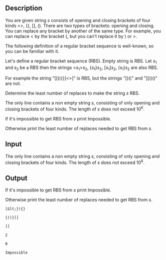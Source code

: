 ## Description

<div><p>You are given string <span class="tex-span"><i>s</i></span> consists of opening and closing brackets of four kinds <span class="tex-font-style-tt">&lt;&gt;</span>, <span class="tex-font-style-tt">{}</span>, <span class="tex-font-style-tt">[]</span>, <span class="tex-font-style-tt">()</span>. There are two types of brackets: opening and closing. You can replace any bracket by another of the same type. For example, you can replace <span class="tex-font-style-tt">&lt;</span> by the bracket <span class="tex-font-style-tt">{</span>, but you can't replace it by <span class="tex-font-style-tt">)</span> or <span class="tex-font-style-tt">&gt;</span>.</p><p>The following definition of a regular bracket sequence is well-known, so you can be familiar with it.</p><p>Let's define a regular bracket sequence (RBS). Empty string is RBS. Let <span class="tex-span"><i>s</i><sub class="lower-index">1</sub></span> and <span class="tex-span"><i>s</i><sub class="lower-index">2</sub></span> be a RBS then the strings <span class="tex-font-style-tt">&lt;<span class="tex-span"><i>s</i><sub class="lower-index">1</sub></span>&gt;<span class="tex-span"><i>s</i><sub class="lower-index">2</sub></span></span>, <span class="tex-font-style-tt">{<span class="tex-span"><i>s</i><sub class="lower-index">1</sub></span>}<span class="tex-span"><i>s</i><sub class="lower-index">2</sub></span></span>, <span class="tex-font-style-tt">[<span class="tex-span"><i>s</i><sub class="lower-index">1</sub></span>]<span class="tex-span"><i>s</i><sub class="lower-index">2</sub></span></span>, <span class="tex-font-style-tt">(<span class="tex-span"><i>s</i><sub class="lower-index">1</sub></span>)<span class="tex-span"><i>s</i><sub class="lower-index">2</sub></span></span> are also RBS.</p><p>For example the string "<span class="tex-font-style-tt">[[(){}]&lt;&gt;]</span>" is RBS, but the strings "<span class="tex-font-style-tt">[)()</span>" and "<span class="tex-font-style-tt">][()()</span>" are not.</p><p>Determine the least number of replaces to make the string <span class="tex-span"><i>s</i></span> RBS.</p></div><div class="input-specification"><p>The only line contains a non empty string <span class="tex-span"><i>s</i></span>, consisting of only opening and closing brackets of four kinds. The length of <span class="tex-span"><i>s</i></span> does not exceed <span class="tex-span">10<sup class="upper-index">6</sup></span>.</p></div><div class="output-specification"><p>If it's impossible to get RBS from <span class="tex-span"><i>s</i></span> print <span class="tex-font-style-tt">Impossible</span>.</p><p>Otherwise print the least number of replaces needed to get RBS from <span class="tex-span"><i>s</i></span>.</p></div>

## Input

<p>The only line contains a non empty string <span class="tex-span"><i>s</i></span>, consisting of only opening and closing brackets of four kinds. The length of <span class="tex-span"><i>s</i></span> does not exceed <span class="tex-span">10<sup class="upper-index">6</sup></span>.</p>

## Output

<p>If it's impossible to get RBS from <span class="tex-span"><i>s</i></span> print <span class="tex-font-style-tt">Impossible</span>.</p><p>Otherwise print the least number of replaces needed to get RBS from <span class="tex-span"><i>s</i></span>.</p>





```input1
[&lt;}){}

```




```input2
{()}[]

```




```input3
]]

```




```output1
2
```




```output2
0
```




```output3
Impossible
```


